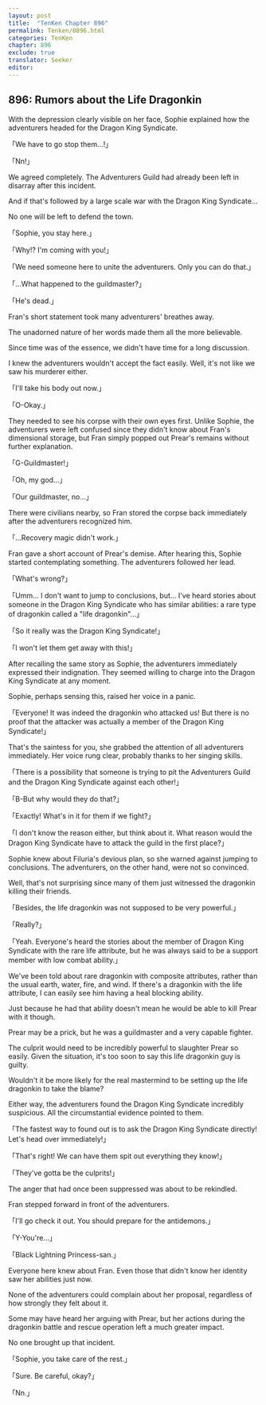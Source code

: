 ```yaml
---
layout: post
title:  "TenKen Chapter 896"
permalink: Tenken/0896.html
categories: TenKen
chapter: 896
exclude: true
translator: Seeker
editor: 
---
```

<h2>896: Rumors about the Life Dragonkin</h2>

With the depression clearly visible on her face, Sophie explained how the adventurers headed for the Dragon King Syndicate.

「We have to go stop them...!」

「Nn!」

We agreed completely. The Adventurers Guild had already been left in disarray after this incident.

And if that's followed by a large scale war with the Dragon King Syndicate...

No one will be left to defend the town.

「Sophie, you stay here.」

「Why!? I'm coming with you!」

「We need someone here to unite the adventurers. Only you can do that.」

「...What happened to the guildmaster?」

「He's dead.」

Fran's short statement took many adventurers' breathes away.

The unadorned nature of her words made them all the more believable.

Since time was of the essence, we didn't have time for a long discussion.

I knew the adventurers wouldn't accept the fact easily. Well, it's not like we saw his murderer either.

「I'll take his body out now.」

「O-Okay.」

They needed to see his corpse with their own eyes first. Unlike Sophie, the adventurers were left confused since they didn't know about Fran's dimensional storage, but Fran simply popped out Prear's remains without further explanation.

「G-Guildmaster!」

「Oh, my god...」

「Our guildmaster, no...」

There were civilians nearby, so Fran stored the corpse back immediately after the adventurers recognized him.

「...Recovery magic didn't work.」

Fran gave a short account of Prear's demise. After hearing this, Sophie started contemplating something. The adventurers followed her lead.

「What's wrong?」

「Umm... I don't want to jump to conclusions, but... I've heard stories about someone in the Dragon King Syndicate who has similar abilities: a rare type of dragonkin called a "life dragonkin"...」

「So it really was the Dragon King Syndicate!」

「I won't let them get away with this!」

After recalling the same story as Sophie, the adventurers immediately expressed their indignation. They seemed willing to charge into the Dragon King Syndicate at any moment.

Sophie, perhaps sensing this, raised her voice in a panic.

「Everyone! It was indeed the dragonkin who attacked us! But there is no proof that the attacker was actually a member of the Dragon King Syndicate!」

That's the saintess for you, she grabbed the attention of all adventurers immediately. Her voice rung clear, probably thanks to her singing skills.

「There is a possibility that someone is trying to pit the Adventurers Guild and the Dragon King Syndicate against each other!」

「B-But why would they do that?」

「Exactly! What's in it for them if we fight?」

「I don't know the reason either, but think about it. What reason would the Dragon King Syndicate have to attack the guild in the first place?」

Sophie knew about Filuria's devious plan, so she warned against jumping to conclusions. The adventurers, on the other hand, were not so convinced.

Well, that's not surprising since many of them just witnessed the dragonkin killing their friends.

「Besides, the life dragonkin was not supposed to be very powerful.」

「Really?」

「Yeah. Everyone's heard the stories about the member of Dragon King Syndicate with the rare life attribute, but he was always said to be a support member with low combat ability.」

We've been told about rare dragonkin with composite attributes, rather than the usual earth, water, fire, and wind. If there's a dragonkin with the life attribute, I can easily see him having a heal blocking ability.

Just because he had that ability doesn't mean he would be able to kill Prear with it though.

Prear may be a prick, but he was a guildmaster and a very capable fighter.

The culprit would need to be incredibly powerful to slaughter Prear so easily. Given the situation, it's too soon to say this life dragonkin guy is guilty.

Wouldn't it be more likely for the real mastermind to be setting up the life dragonkin to take the blame?

Either way, the adventurers found the Dragon King Syndicate incredibly suspicious. All the circumstantial evidence pointed to them.

「The fastest way to found out is to ask the Dragon King Syndicate directly! Let's head over immediately!」

「That's right! We can have them spit out everything they know!」

「They've gotta be the culprits!」

The anger that had once been suppressed was about to be rekindled.

Fran stepped forward in front of the adventurers.

「I'll go check it out. You should prepare for the antidemons.」

「Y-You're...」

「Black Lightning Princess-san.」

Everyone here knew about Fran. Even those that didn't know her identity saw her abilities just now.

None of the adventurers could complain about her proposal, regardless of how strongly they felt about it.

Some may have heard her arguing with Prear, but her actions during the dragonkin battle and rescue operation left a much greater impact.

No one brought up that incident.

「Sophie, you take care of the rest.」

「Sure. Be careful, okay?」

「Nn.」



